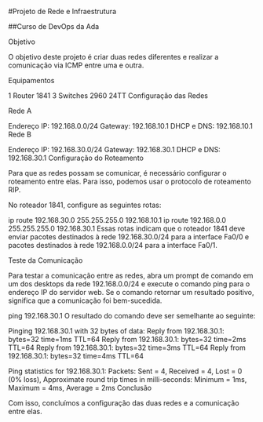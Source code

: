 #Projeto de Rede e Infraestrutura

##Curso de DevOps da Ada

Objetivo

O objetivo deste projeto é criar duas redes diferentes e realizar a comunicação via ICMP entre uma e outra.

Equipamentos

1 Router 1841
3 Switches 2960 24TT
Configuração das Redes

Rede A

Endereço IP: 192.168.0.0/24
Gateway: 192.168.10.1
DHCP e DNS: 192.168.10.1
Rede B

Endereço IP: 192.168.30.0/24
Gateway: 192.168.30.1
DHCP e DNS: 192.168.30.1
Configuração do Roteamento

Para que as redes possam se comunicar, é necessário configurar o roteamento entre elas. Para isso, podemos usar o protocolo de roteamento RIP.

No roteador 1841, configure as seguintes rotas:

ip route 192.168.30.0 255.255.255.0 192.168.10.1
ip route 192.168.0.0 255.255.255.0 192.168.30.1
Essas rotas indicam que o roteador 1841 deve enviar pacotes destinados à rede 192.168.30.0/24 para a interface Fa0/0 e pacotes destinados à rede 192.168.0.0/24 para a interface Fa0/1.

Teste da Comunicação

Para testar a comunicação entre as redes, abra um prompt de comando em um dos desktops da rede 192.168.0.0/24 e execute o comando ping para o endereço IP do servidor web. Se o comando retornar um resultado positivo, significa que a comunicação foi bem-sucedida.

ping 192.168.30.1
O resultado do comando deve ser semelhante ao seguinte:

Pinging 192.168.30.1 with 32 bytes of data:
Reply from 192.168.30.1: bytes=32 time=1ms TTL=64
Reply from 192.168.30.1: bytes=32 time=2ms TTL=64
Reply from 192.168.30.1: bytes=32 time=3ms TTL=64
Reply from 192.168.30.1: bytes=32 time=4ms TTL=64

Ping statistics for 192.168.30.1:
Packets: Sent = 4, Received = 4, Lost = 0 (0% loss),
Approximate round trip times in milli-seconds:
Minimum = 1ms, Maximum = 4ms, Average = 2ms
Conclusão

Com isso, concluímos a configuração das duas redes e a comunicação entre elas.

